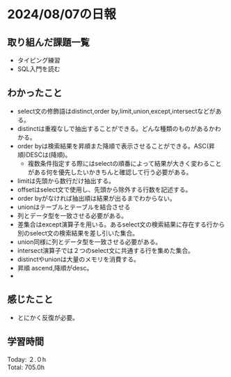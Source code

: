 # 2024/08/07の日報
## 取り組んだ課題一覧
* タイピング練習
* SQL入門を読む
## わかったこと
* select文の修飾語はdistinct,order by,limit,union,except,intersectなどがある。
* distinctは重複なしで抽出することができる。どんな種類のものがあるかわかる。
* order byは検索結果を昇順また降順で表示させることができる。ASC(昇順)DESCは(降順)。
  *  複数条件指定する際にはselectの順番によって結果が大きく変わることがある何を優先したいかきちんと確認して行う必要がある。
*  limitは先頭から数行だけ抽出する。
*  offsetはselect文で使用し、先頭から除外する行数を記述する。
*  order byがなければ抽出順は結果が出るまでわからない。
*  unionはテーブルとテーブルを結合させる
 * 列とデータ型を一致させる必要がある。
* 差集合はexcept演算子を用いる。あるselect文の検索結果に存在する行から別のselect文の検索結果を差し引いた集合。
 * union同様に列とデータ型を一致させる必要がある。
* intersect演算子では２つのselect文に共通する行を集めた集合。
* distinctやunionは大量のメモリを消費する。
* 昇順 ascend,降順がdesc。
*        
## 感じたこと
* とにかく反復が必要。
## 学習時間
Today: ２.０h<br>
Total: 705.0h

